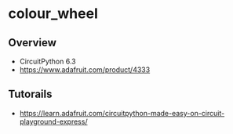 # colour_wheel

## Overview
- CircuitPython 6.3
- https://www.adafruit.com/product/4333

## Tutorails
- https://learn.adafruit.com/circuitpython-made-easy-on-circuit-playground-express/
